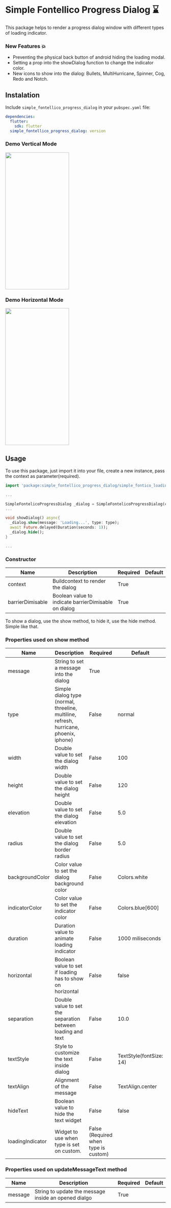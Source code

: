 # Simple Fontellico Progress Dialog ⌛

This package helps to render a progress dialog window with different types of loading indicator.


### New Features 💥
* Preventing the physical back button of android hiding the loading modal.
* Setting a prop into the showDialog function to change the indicator color.
* New icons to show into the dialog: Bullets, MultiHurricane, Spinner, Cog, Redo and Notch.

## Instalation
Include `simple_fontellico_progress_dialog` in your `pubspec.yaml` file:

```yaml
dependencies:
  flutter:
    sdk: flutter
  simple_fontellico_progress_dialog: version
```
### Demo Vertical Mode
<img src="https://raw.githubusercontent.com/ajomuch92/simple-fontelico-progress-dialog-flutter/master/assets/demo.gif" width="200" height="429"/>

### Demo Horizontal Mode
<img src="https://raw.githubusercontent.com/ajomuch92/simple-fontelico-progress-dialog-flutter/master/assets/demo-horizontal.gif" width="200" height="429"/>

## Usage

To use this package, just import it into your file, create a new instance, pass the context as parameter(required).

```dart
import 'package:simple_fontellico_progress_dialog/simple_fontico_loading.dart';

...

SimpleFontelicoProgressDialog _dialog = SimpleFontelicoProgressDialog(context: context, barrierDimisable:  false);
...

void showDialog() async{
  _dialog.show(message: 'Loading...', type: type);
  await Future.delayed(Duration(seconds: 1));
  _dialog.hide();
}

...

```

### Constructor
|  Name | Description   | Required   | Default   |
| ------------ | ------------ | ------------ | ------------ |
| context  | Buildcontext to render the dialog | True   |   |
| barrierDimisable  | Boolean value to indicate barrierDimisable on dialog |  True  |   |

To show a dialog, use the show method, to hide it, use the hide method. Simple like that.
### Properties used on show method

|  Name | Description   | Required   | Default   |
| ------------ | ------------ | ------------ | ------------ |
| message  | String to set a message into the dialog | True   |   |
| type  | Simple dialog type (normal, threeline, multiline, refresh, hurricane, phoenix, iphone) |  False  |  normal |
| width  | Double value to set the dialog width | False   | 100 |
| height  | Double value to set the dialog height | False   | 120  |
| elevation  | Double value to set the dialog elevation| False   |  5.0 |
| radius  | Double value to set the dialog border radius | False   |  5.0 |
| backgroundColor  | Color value to set the dialog background color | False   | Colors.white  |
| indicatorColor  | Color value to set the indicator color | False   | Colors.blue[600] |
| duration  | Duration value to animate loading indicator | False   | 1000 miliseconds  |
| horizontal  | Boolean value to set if loading has to show on horizontal | False   | false |
| separation  | Double value to set the separation between loading and text | False   | 10.0 |
| textStyle  | Style to customize the text inside dialog | False   | TextStyle(fontSize: 14) |
| textAlign  | Alignment of the message | False   | TextAlign.center |
| hideText  | Boolean value to hide the text widget | False   | false |
| loadingIndicator  | Widget to use when type is set on custom.  | False (Required when type is custom)  |  |

### Properties used on updateMessageText method

|  Name | Description   | Required   | Default   |
| ------------ | ------------ | ------------ | ------------ |
| message  | String to update the message inside an opened dialgo | True   |   |
